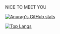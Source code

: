 NICE TO MEET YOU 

[![Anurag's GitHub stats](https://github-readme-stats.vercel.app/api?username=chenxin777&show_icons=true&theme=dark)](https://github.com/anuraghazra/github-readme-stats)


[![Top Langs](https://github-readme-stats.vercel.app/api/top-langs/?username=chenxin777&layout=pie)](https://github.com/anuraghazra/github-readme-stats)
